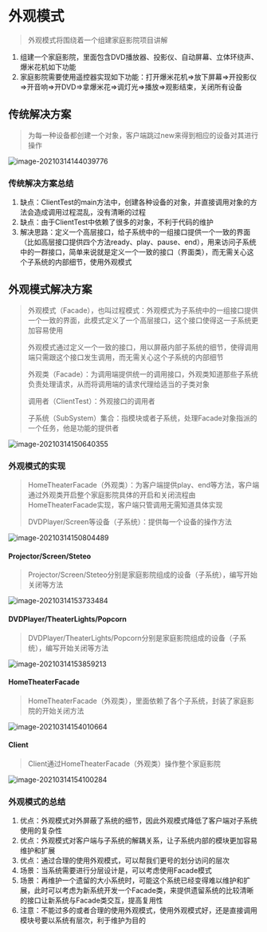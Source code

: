 # 外观模式

> 外观模式将围绕着一个组建家庭影院项目讲解

1. 组建一个家庭影院，里面包含DVD播放器、投影仪、自动屏幕、立体环绕声、爆米花机如下功能
2. 家庭影院需要使用遥控器实现如下功能：打开爆米花机=>放下屏幕=>开投影仪=>开音响=>开DVD=>拿爆米花=>调灯光=>播放=>观影结束，关闭所有设备

## 传统解决方案

> 为每一种设备都创建一个对象，客户端跳过new来得到相应的设备对其进行操作

![image-20210314144039776](./images/image-20210314144039776.png)

### 传统解决方案总结

1. 缺点：ClientTest的main方法中，创建各种设备的对象，并直接调用对象的方法会造成调用过程混乱，没有清晰的过程
2. 缺点：由于ClientTest中依赖了很多的对象，不利于代码的维护
3. 解决思路：定义一个高层接口，给子系统中的一组接口提供一个一致的界面（比如高层接口提供四个方法ready、play、pause、end），用来访问子系统中的一群接口，简单来说就是定义一个一致的接口（界面类），而无需关心这个子系统的内部细节，使用外观模式

## 外观模式解决方案

> 外观模式（Facade），也叫过程模式：外观模式为子系统中的一组接口提供一个一致的界面，此模式定义了一个高层接口，这个接口使得这一子系统更加容易使用
>
> 外观模式通过定义一个一致的接口，用以屏蔽内部子系统的细节，使得调用端只需跟这个接口发生调用，而无需关心这个子系统的内部细节
>
> 外观类（Facade）：为调用端提供统一的调用接口，外观类知道那些子系统负责处理请求，从而将调用端的请求代理给适当的子类对象
>
> 调用者（ClientTest）：外观接口的调用者
>
> 子系统（SubSystem）集合：指模块或者子系统，处理Facade对象指派的一个任务，他是功能的提供者

![image-20210314150640355](./images/image-20210314145900920.png)

### 外观模式的实现

> HomeTheaterFacade（外观类）：为客户端提供play、end等方法，客户端通过外观类开启整个家庭影院具体的开启和关闭流程由HomeTheaterFacade实现，客户端只管调用无需知道具体实现
>
> DVDPlayer/Screen等设备（子系统）：提供每一个设备的操作方法

![image-20210314150804489](./images/image-20210314150804489.png)

#### Projector/Screen/Steteo

> Projector/Screen/Steteo分别是家庭影院组成的设备（子系统），编写开始关闭等方法

![image-20210314153733484](./images/image-20210314153733484.png)

#### DVDPlayer/TheaterLights/Popcorn

> DVDPlayer/TheaterLights/Popcorn分别是家庭影院组成的设备（子系统），编写开始关闭等方法

![image-20210314153859213](./images/image-20210314153859213.png)

#### HomeTheaterFacade

> HomeTheaterFacade（外观类），里面依赖了各个子系统，封装了家庭影院的开始关闭方法

![image-20210314154010664](./images/image-20210314154010664.png)

#### Client

> Client通过HomeTheaterFacade（外观类）操作整个家庭影院

![image-20210314154100284](./images/image-20210314154100284.png)

### 外观模式的总结

1. 优点：外观模式对外屏蔽了系统的细节，因此外观模式降低了客户端对子系统使用的复杂性
2. 优点：外观模式对客户端与子系统的解耦关系，让子系统内部的模块更加容易维护和扩展
3. 优点：通过合理的使用外观模式，可以帮我们更号的划分访问的层次
4. 场景：当系统需要进行分层设计是，可以考虑使用Facade模式
5. 场景：再维护一个遗留的大小系统时，可能这个系统已经变得难以维护和扩展，此时可以考虑为新系统开发一个Facade类，来提供遗留系统的比较清晰的接口让新系统与Facade类交互，提高复用性
6. 注意：不能过多的或者合理的使用外观模式，使用外观模式好，还是直接调用模块号要以系统有层次，利于维护为目的